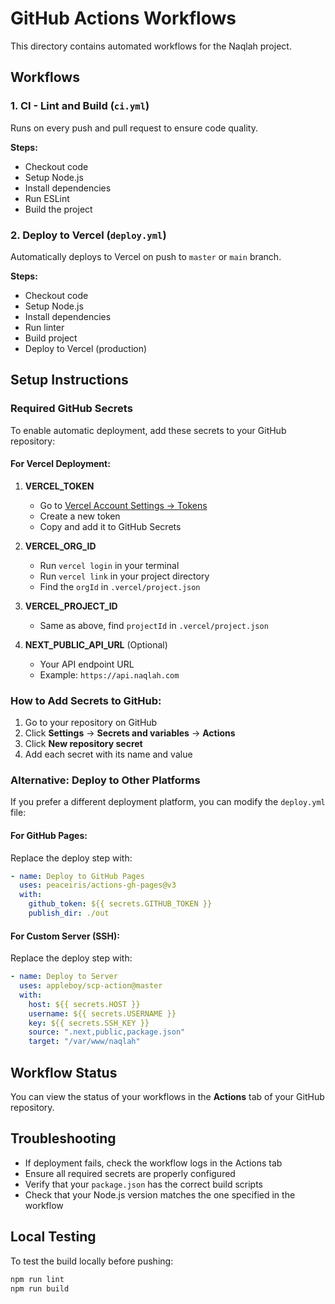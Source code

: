 # GitHub Actions Workflows

This directory contains automated workflows for the Naqlah project.

## Workflows

### 1. CI - Lint and Build (`ci.yml`)
Runs on every push and pull request to ensure code quality.

**Steps:**
- Checkout code
- Setup Node.js
- Install dependencies
- Run ESLint
- Build the project

### 2. Deploy to Vercel (`deploy.yml`)
Automatically deploys to Vercel on push to `master` or `main` branch.

**Steps:**
- Checkout code
- Setup Node.js
- Install dependencies
- Run linter
- Build project
- Deploy to Vercel (production)

## Setup Instructions

### Required GitHub Secrets

To enable automatic deployment, add these secrets to your GitHub repository:

#### For Vercel Deployment:

1. **VERCEL_TOKEN**
   - Go to [Vercel Account Settings → Tokens](https://vercel.com/account/tokens)
   - Create a new token
   - Copy and add it to GitHub Secrets

2. **VERCEL_ORG_ID**
   - Run `vercel login` in your terminal
   - Run `vercel link` in your project directory
   - Find the `orgId` in `.vercel/project.json`

3. **VERCEL_PROJECT_ID**
   - Same as above, find `projectId` in `.vercel/project.json`

4. **NEXT_PUBLIC_API_URL** (Optional)
   - Your API endpoint URL
   - Example: `https://api.naqlah.com`

### How to Add Secrets to GitHub:

1. Go to your repository on GitHub
2. Click **Settings** → **Secrets and variables** → **Actions**
3. Click **New repository secret**
4. Add each secret with its name and value

### Alternative: Deploy to Other Platforms

If you prefer a different deployment platform, you can modify the `deploy.yml` file:

#### For GitHub Pages:
Replace the deploy step with:
```yaml
- name: Deploy to GitHub Pages
  uses: peaceiris/actions-gh-pages@v3
  with:
    github_token: ${{ secrets.GITHUB_TOKEN }}
    publish_dir: ./out
```

#### For Custom Server (SSH):
Replace the deploy step with:
```yaml
- name: Deploy to Server
  uses: appleboy/scp-action@master
  with:
    host: ${{ secrets.HOST }}
    username: ${{ secrets.USERNAME }}
    key: ${{ secrets.SSH_KEY }}
    source: ".next,public,package.json"
    target: "/var/www/naqlah"
```

## Workflow Status

You can view the status of your workflows in the **Actions** tab of your GitHub repository.

## Troubleshooting

- If deployment fails, check the workflow logs in the Actions tab
- Ensure all required secrets are properly configured
- Verify that your `package.json` has the correct build scripts
- Check that your Node.js version matches the one specified in the workflow

## Local Testing

To test the build locally before pushing:
```bash
npm run lint
npm run build
```


